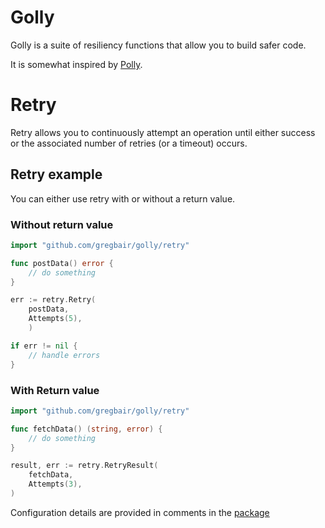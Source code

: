 # Golly

Golly is a suite of resiliency functions that allow you to build safer code.

It is somewhat inspired by [Polly](https://www.thepollyproject.org/).

# Retry

Retry allows you to continuously attempt an operation until either success or the associated number of retries (or a timeout) occurs.

## Retry example

You can either use retry with or without a return value.

### Without return value

```go
import "github.com/gregbair/golly/retry"

func postData() error {
    // do something
}

err := retry.Retry(
    postData,
    Attempts(5),
    )

if err != nil {
    // handle errors
}
```

### With Return value
```go
import "github.com/gregbair/golly/retry"

func fetchData() (string, error) {
    // do something
}

result, err := retry.RetryResult(
    fetchData,
    Attempts(3),
)
```

Configuration details are provided in comments in the [package](retry/options.go)